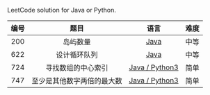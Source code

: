 LeetCode solution for Java or Python.

| 编号 |     题目     |                             语言                             | 难度 |
| :--: | :----------: | :----------------------------------------------------------: | :--: |
| 200  |   岛屿数量   | [Java](https://github.com/jluncc/leetcode-solution/blob/master/queue/200-岛屿数量.md) | 中等 |
| 622  | 设计循环队列 | [Java](https://github.com/jluncc/leetcode-solution/blob/master/queue/622-设计循环队列.md) | 中等 |
| 724  | 寻找数组的中心索引 | [Java / Python3](https://github.com/jluncc/leetcode-solution/blob/master/array/724-寻找数组的中心索引.md) | 简单 |
| 747  | 至少是其他数字两倍的最大数 | [Java / Python3](https://github.com/jluncc/leetcode-solution/blob/master/array/747-至少是其他数字两倍的最大数.md) | 简单 |

